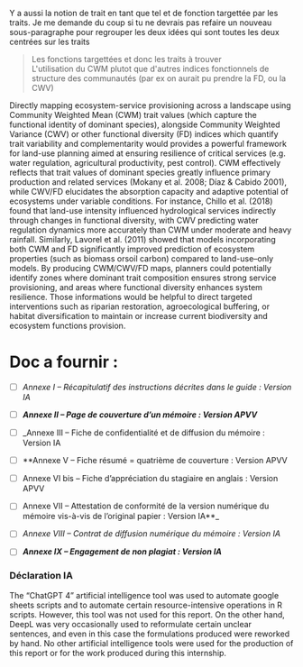 Y a aussi la notion de trait en tant que tel et de fonction targettée par les traits. Je me demande du coup si tu ne devrais pas refaire un nouveau sous-paragraphe pour regrouper les deux idées qui sont toutes les deux centrées sur les traits  
>Les fonctions targettées et donc les traits à trouver  
>L'utilisation du CWM plutot que d'autres indices fonctionnels de structure des communautés (par ex on aurait pu prendre la FD, ou la CWV)



Directly mapping ecosystem-service provisioning across a landscape using Community Weighted Mean (CWM) trait values (which capture the functional identity of dominant species), alongside Community Weighted Variance (CWV) or other functional diversity (FD) indices which quantify trait variability and complementarity would provides a powerful framework for land-use planning aimed at ensuring resilience of critical services (e.g. water regulation, agricultural productivity, pest control). CWM effectively reflects that trait values of dominant species greatly influence primary production and related services (Mokany et al. 2008; Díaz & Cabido 2001), while CWV/FD elucidates the absorption capacity and adaptive potential of ecosystems under variable conditions. For instance, Chillo et al. (2018) found that land-use intensity influenced hydrological services indirectly through changes in functional diversity, with CWV predicting water regulation dynamics more accurately than CWM under moderate and heavy rainfall. Similarly, Lavorel et al. (2011) showed that models incorporating both CWM and FD significantly improved prediction of ecosystem properties (such as biomass orsoil carbon) compared to land-use–only models. By producing CWM/CWV/FD maps, planners could potentially identify zones where dominant trait composition ensures strong service provisioning, and areas where functional diversity enhances system resilience. Those informations would be helpful to direct targeted interventions such as riparian restoration, agroecological buffering, or habitat diversification to maintain or increase current biodiversity and  ecosystem functions provision.


# Doc a fournir : 

- [ ] _Annexe I – Récapitulatif des instructions décrites dans le guide : Version IA_
- [ ] _**Annexe II – Page de couverture d’un mémoire : Version APVV**_
- [ ] _Annexe III – Fiche de confidentialité et de diffusion du mémoire : Version IA
- [ ] **Annexe V – Fiche résumé = quatrième de couverture : Version APVV
- [ ] Annexe VI bis – Fiche d’appréciation du stagiaire en anglais : Version APVV
- [ ] Annexe VII – Attestation de conformité de la version numérique du mémoire vis-à-vis de l’original papier : Version IA**_
- [ ] _Annexe VIII – Contrat de diffusion numérique du mémoire : Version IA_
- [ ] _**Annexe IX – Engagement de non plagiat : Version IA**_


### Déclaration IA

The “ChatGPT 4” artificial intelligence tool was used to automate google sheets scripts and to automate certain resource-intensive operations in R scripts. However, this tool was not used for this report. 
On the other hand, DeepL was very occasionally used to reformulate certain unclear sentences, and even in this case the formulations produced were reworked by hand.
No other artificial intelligence tools were used for the production of this report or for the work produced during this internship.

